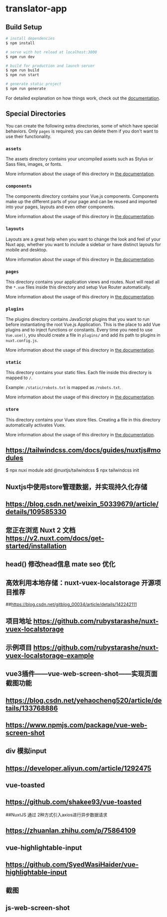# translator-app
 
## Build Setup

```bash
# install dependencies
$ npm install

# serve with hot reload at localhost:3000
$ npm run dev

# build for production and launch server
$ npm run build
$ npm run start

# generate static project
$ npm run generate
```

For detailed explanation on how things work, check out the [documentation](https://nuxtjs.org).

## Special Directories

You can create the following extra directories, some of which have special behaviors. Only `pages` is required; you can delete them if you don't want to use their functionality.

### `assets`

The assets directory contains your uncompiled assets such as Stylus or Sass files, images, or fonts.

More information about the usage of this directory in [the documentation](https://nuxtjs.org/docs/2.x/directory-structure/assets).

### `components`

The components directory contains your Vue.js components. Components make up the different parts of your page and can be reused and imported into your pages, layouts and even other components.

More information about the usage of this directory in [the documentation](https://nuxtjs.org/docs/2.x/directory-structure/components).

### `layouts`

Layouts are a great help when you want to change the look and feel of your Nuxt app, whether you want to include a sidebar or have distinct layouts for mobile and desktop.

More information about the usage of this directory in [the documentation](https://nuxtjs.org/docs/2.x/directory-structure/layouts).


### `pages`

This directory contains your application views and routes. Nuxt will read all the `*.vue` files inside this directory and setup Vue Router automatically.

More information about the usage of this directory in [the documentation](https://nuxtjs.org/docs/2.x/get-started/routing).

### `plugins`

The plugins directory contains JavaScript plugins that you want to run before instantiating the root Vue.js Application. This is the place to add Vue plugins and to inject functions or constants. Every time you need to use `Vue.use()`, you should create a file in `plugins/` and add its path to plugins in `nuxt.config.js`.

More information about the usage of this directory in [the documentation](https://nuxtjs.org/docs/2.x/directory-structure/plugins).

### `static`

This directory contains your static files. Each file inside this directory is mapped to `/`.

Example: `/static/robots.txt` is mapped as `/robots.txt`.

More information about the usage of this directory in [the documentation](https://nuxtjs.org/docs/2.x/directory-structure/static).

### `store`

This directory contains your Vuex store files. Creating a file in this directory automatically activates Vuex.

More information about the usage of this directory in [the documentation](https://nuxtjs.org/docs/2.x/directory-structure/store).

## https://tailwindcss.com/docs/guides/nuxtjs#modules
$ npx nuxi module add @nuxtjs/tailwindcss
$ npx tailwindcss init

## Nuxtjs中使用store管理数据，并实现持久化存储
## https://blog.csdn.net/weixin_50339679/article/details/109585330

## 您正在浏览 Nuxt 2 文档 https://v2.nuxt.com/docs/get-started/installation
## head() 修改head信息 mate seo 优化
## 高效利用本地存储：nuxt-vuex-localstorage 开源项目推荐
##https://blog.csdn.net/gitblog_00034/article/details/142242111
## 项目地址 https://github.com/rubystarashe/nuxt-vuex-localstorage
## 示例项目 https://github.com/rubystarashe/nuxt-vuex-localstorage-example
## vue3插件——vue-web-screen-shot——实现页面截图功能
## https://blog.csdn.net/yehaocheng520/article/details/133768886
## https://www.npmjs.com/package/vue-web-screen-shot

## div 模拟input 
## https://developer.aliyun.com/article/1292475

## vue-toasted
## https://github.com/shakee93/vue-toasted

##NuxtJS 通过 2种方式引入axios进行异步数据请求
## https://zhuanlan.zhihu.com/p/75864109
## vue-highlightable-input
## https://github.com/SyedWasiHaider/vue-highlightable-input
## 截图
## js-web-screen-shot
